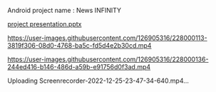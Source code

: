 Android project 
name : News INFINITY

[project presentation.pptx](https://github.com/shafiatunnurshimu23/2-2-project/files/11080750/project.presentation.pptx)


https://user-images.githubusercontent.com/126905316/228000113-3819f306-08d0-4768-ba5c-fd5d4e2b30cd.mp4



https://user-images.githubusercontent.com/126905316/228000136-244ed416-b146-486d-a59b-e91756d0f3ad.mp4



Uploading Screenrecorder-2022-12-25-23-47-34-640.mp4…

